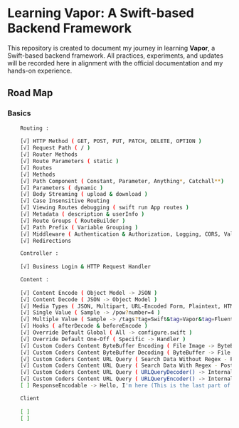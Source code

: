 # Learning Vapor: A Swift-based Backend Framework

This repository is created to document my journey in learning **Vapor**, a Swift-based backend framework. All practices, experiments, and updates will be recorded here in alignment with the official documentation and my hands-on experience.

## Road Map

### Basics
```bash
    Routing :
    
    [√] HTTP Method ( GET, POST, PUT, PATCH, DELETE, OPTION )
    [√] Request Path ( / )
    [√] Router Methods
    [√] Route Parameters ( static )
    [√] Routes
    [√] Methods
    [√] Path Component ( Constant, Parameter, Anything*, Catchall**)
    [√] Parameters ( dynamic )
    [√] Body Streaming ( upload & download )
    [√] Case Insensitive Routing
    [√] Viewing Routes debugging ( swift run App routes )
    [√] Metadata ( description & userInfo )
    [√] Route Groups ( RouteBuilder )
    [√] Path Prefix ( Variable Grouping )
    [√] Middleware ( Authentication & Authorization, Logging, CORS, Validation, Modification )
    [√] Redirections
```
```bash
    Controller :
    
    [√] Business Login & HTTP Request Handler 
```
```bash
    Content :
    
    [√] Content Encode ( Object Model -> JSON )
    [√] Content Decode ( JSON -> Object Model )
    [√] Media Types ( JSON, Multipart, URL-Encoded Form, Plaintext, HTML )
    [√] Single Value ( Sample -> /pow?number=4 )
    [√] Multiple Value ( Sample -> /tags?tag=Swift&tag=Vapor&tag=Fluent)
    [√] Hooks ( afterDecode & beforeEncode )
    [√] Override Default Global ( All -> configure.swift )
    [√] Override Default One-Off ( Specific -> Handler )
    [√] Custom Coders Content ByteBuffer Encoding ( File Image -> ByteBuffer)
    [√] Custom Coders Content ByteBuffer Decoding ( ByteBuffer -> File Image )
    [√] Custom Coders Content URL Query ( Search Data Without Regex - PostgreSQL )
    [√] Custom Coders Content URL Query ( Search Data With Regex - PostgreSQL )
    [√] Custom Coders Content URL Query ( URLQueryDecoder() -> Internal Access Level )
    [√] Custom Coders Content URL Query ( URLQueryEncoder() -> Internal Access Level )
    [ ] ResponseEncodable -> Hello, I'm here (This is the last part of Content)
```
```bash
    Client
    
    [ ]
    [ ]
```
